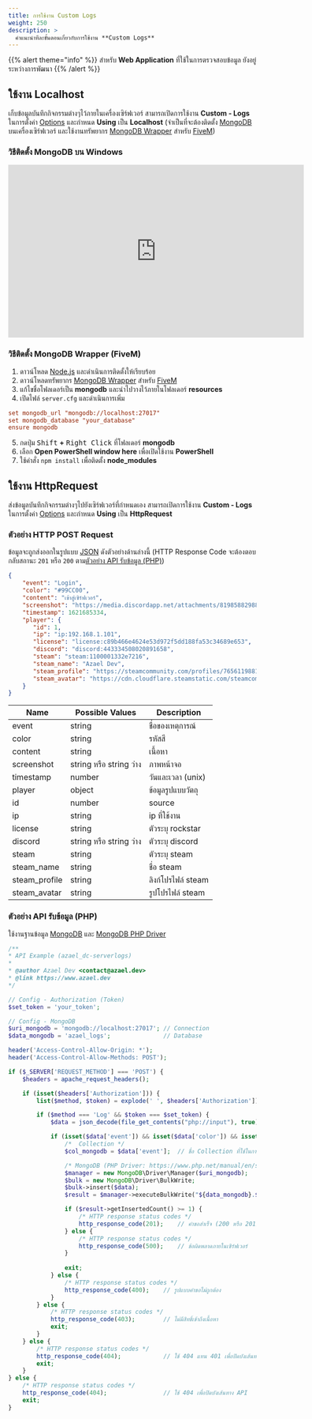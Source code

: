 ```yaml
---
title: การใช้งาน Custom Logs
weight: 250
description: >
  คำแนะนำทีละขั้นตอนเกี่ยวกับการใช้งาน **Custom Logs**
---
```


{{% alert theme="info" %}}
สำหรับ **Web Application** ที่ใช้ในการตรวจสอบข้อมูล ยังอยู่ระหว่างการพัฒนา 
{{% /alert %}}

## ใช้งาน Localhost
เก็บข้อมูลบันทึกกิจกรรมต่างๆไว้ภายในเครื่องเซิร์ฟเวอร์ สามารถเปิดการใช้งาน **Custom - Logs** ในการตั้งค่า [Options](../config/#options) และกำหนด **Using** เป็น **Localhost** (จำเป็นที่จะต้องติดตั้ง [MongoDB](https://www.mongodb.com/) บนเครื่องเซิร์ฟเวอร์ และใช้งานทรัพยากร [MongoDB Wrapper](https://forum.cfx.re/t/release-mongodb-wrapper-resource/149262?u=azael.dev) สำหรับ [FiveM](https://fivem.net/))

### วิธีติดตั้ง MongoDB บน Windows
<iframe width="600" height="350" src="https://www.youtube.com/embed/f8-0etb-nas" frameborder="0" allow="accelerometer; autoplay; encrypted-media; gyroscope; picture-in-picture" allowfullscreen></iframe>

### วิธีติดตั้ง  MongoDB Wrapper (FiveM)
1. ดาวน์โหลด [Node.js](https://nodejs.org/en/download/) และดำเนินการติดตั้งให้เรียบร้อย
2. ดาวน์โหลดทรัพยากร [MongoDB Wrapper](https://forum.cfx.re/t/release-mongodb-wrapper-resource/149262?u=azael.dev) สำหรับ [FiveM](https://fivem.net/)
3. แก้ไขชื่อโฟลเดอร์เป็น **mongodb** และนำไปวางไว้ภายในโฟลเดอร์ **resources**
4. เปิดไฟล์ `server.cfg` และดำเนินการเพิ่ม
```cfg
set mongodb_url "mongodb://localhost:27017"
set mongodb_database "your_database"
ensure mongodb
```
5. กดปุ่ม <kbd>Shift</kbd> **+** <kbd>Right Click</kbd> ที่โฟลเดอร์ **mongodb**
6. เลือก **Open PowerShell window here** เพื่อเปิดใช้งาน **PowerShell**
7. ใช้คำสั่ง `npm install` เพื่อติดตั้ง **node_modules**

## ใช้งาน HttpRequest
ส่งข้อมูลบันทึกกิจกรรมต่างๆไปยังเซิร์ฟเวอร์ที่กำหนดเอง สามารถเปิดการใช้งาน **Custom - Logs** ในการตั้งค่า [Options](../config/#options) และกำหนด **Using** เป็น **HttpRequest**

### ตัวอย่าง HTTP POST Request
ข้อมูลจะถูกส่งออกในรูปแบบ [JSON](https://en.wikipedia.org/wiki/JSON) ดังตัวอย่างด้านล่างนี้ (HTTP Response Code จะต้องตอบกลับสถานะ `201` หรือ `200` ตาม[ตัวอย่าง API รับข้อมูล (PHP)](../custom/#ตวอยาง-api-รบขอมล-php))

```json
{
    "event": "Login",
    "color": "#99CC00",
    "content": "เข้าสู่เซิร์ฟเวอร์",
    "screenshot": "https://media.discordapp.net/attachments/819858829884915753/845634322181914664/screenshot.jpg",
    "timestamp": 1621685334,
    "player": {
       "id": 1,
       "ip": "ip:192.168.1.101",
       "license": "license:c89b466e4624e53d972f5dd188fa53c34689e653",
       "discord": "discord:443334508020891658",
       "steam": "steam:1100001332e7216",
       "steam_name": "Azael Dev",
       "steam_profile": "https://steamcommunity.com/profiles/76561198818947606",
       "steam_avatar": "https://cdn.cloudflare.steamstatic.com/steamcommunity/public/images/avatars/93/93178f63ab1be3720d78340a72ca518798ca6707_full.jpg"
    }
}
```

| Name                  | Possible Values        | Description              |
|---------------------- |------------------------|--------------------------|
| event                 | string                 | ชื่อของเหตุการณ์             |
| color                 | string                 | รหัสสี                     |
| content               | string                 | เนื้อหา                    |
| screenshot            | string หรือ string ว่าง  | ภาพหน้าจอ                 |
| timestamp             | number                 | วันและเวลา (unix)          |
| player                | object                 | ข้อมูลรูปแบบวัตถุ             |
| id                    | number                 | source                   |
| ip                    | string                 | ip ที่ใช้งาน                |
| license               | string                 | ตัวระบุ rockstar           |
| discord               | string หรือ string ว่าง  | ตัวระบุ discord            |
| steam                 | string                 | ตัวระบุ steam              |
| steam_name            | string                 | ชื่อ steam                 |
| steam_profile         | string                 | ลิงก์โปรไฟล์ steam          |
| steam_avatar          | string                 | รูปโปรไฟล์ steam           |

### ตัวอย่าง API รับข้อมูล (PHP)
ใช้งานฐานข้อมูล [MongoDB](https://www.mongodb.com/) และ [MongoDB PHP Driver](https://www.mongodb.com/docs/drivers/php/)

```php
/**
* API Example (azael_dc-serverlogs)
*
* @author Azael Dev <contact@azael.dev>
* @link https://www.azael.dev
*/

// Config - Authorization (Token)
$set_token = 'your_token';

// Config - MongoDB
$uri_mongodb = 'mongodb://localhost:27017'; // Connection
$data_mongodb = 'azael_logs';               // Database

header('Access-Control-Allow-Origin: *');
header('Access-Control-Allow-Methods: POST');

if ($_SERVER['REQUEST_METHOD'] === 'POST') {
    $headers = apache_request_headers();

    if (isset($headers['Authorization'])) {
        list($method, $token) = explode(' ', $headers['Authorization']);

        if ($method === 'Log' && $token === $set_token) {
            $data = json_decode(file_get_contents("php://input"), true);

            if (isset($data['event']) && isset($data['color']) && isset($data['content']) && isset($data['screenshot']) && isset($data['timestamp']) && isset($data['player'])) {
                /*  Collection */
                $col_mongodb = $data['event'];  // ชื่อ Collection ที่ใช้ในการเก็บข้อมูล (อ้างอิงจาก Event)

                /* MongoDB (PHP Driver: https://www.php.net/manual/en/set.mongodb.php) */
                $manager = new MongoDB\Driver\Manager($uri_mongodb);
                $bulk = new MongoDB\Driver\BulkWrite;
                $bulk->insert($data);
                $result = $manager->executeBulkWrite("${data_mongodb}.${col_mongodb}", $bulk);

                if ($result->getInsertedCount() >= 1) {
                    /* HTTP response status codes */
                    http_response_code(201);    // คำขอสำเร็จ (200 หรือ 201)
                } else {
                    /* HTTP response status codes */
                    http_response_code(500);    // ข้อผิดพลาดภายในเซิร์ฟเวอร์
                }
                
                exit;
            } else {
                /* HTTP response status codes */
                http_response_code(400);    // รูปแบบคำขอไม่ถูกต้อง
            }
        } else {
            /* HTTP response status codes */
            http_response_code(403);        // ไม่มีสิทธิ์เข้าถึงเนื้อหา
            exit;
        }
    } else {
        /* HTTP response status codes */
        http_response_code(404);            // ใช้ 404 แทน 401 เพื่อปิดบังเส้นทาง API
        exit;
    }
} else {
    /* HTTP response status codes */
    http_response_code(404);                // ใช้ 404 เพื่อปิดบังเส้นทาง API
    exit;
}
```
